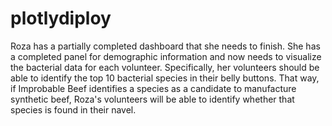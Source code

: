 # plotlydiploy

Roza has a partially completed dashboard that she needs to finish. She has a completed panel for demographic information and now needs to visualize the bacterial data for each volunteer. Specifically, her volunteers should be able to identify the top 10 bacterial species in their belly buttons. That way, if Improbable Beef identifies a species as a candidate to manufacture synthetic beef, Roza's volunteers will be able to identify whether that species is found in their navel.